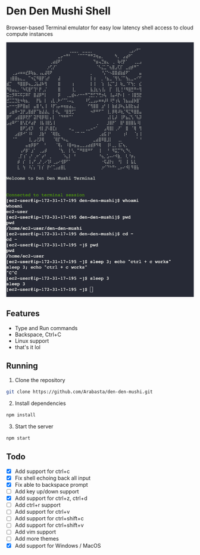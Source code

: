 # Den Den Mushi Shell
Browser-based Terminal emulator for easy low latency shell access to cloud compute instances

![demo.png](img/example.png)

## Features
- Type and Run commands
- Backspace, Ctrl+C
- Linux support
- that's it lol

## Running

1. Clone the repository
```bash
git clone https://github.com/Arabasta/den-den-mushi.git
```

2. Install dependencies
```bash
npm install
```

3. Start the server
```bash
npm start
```


## Todo
- [x] Add support for ctrl+c
- [x] Fix shell echoing back all input 
- [x] Fix able to backspace prompt
- [ ] Add key up/down support
- [x] Add support for ctrl+z, ctrl+d
- [ ] Add ctrl+r support
- [ ] Add support for ctrl+v
- [ ] Add support for ctrl+shift+c
- [ ] Add support for ctrl+shift+v
- [ ] Add vim support
- [ ] Add more themes
- [x] Add support for Windows / MacOS
